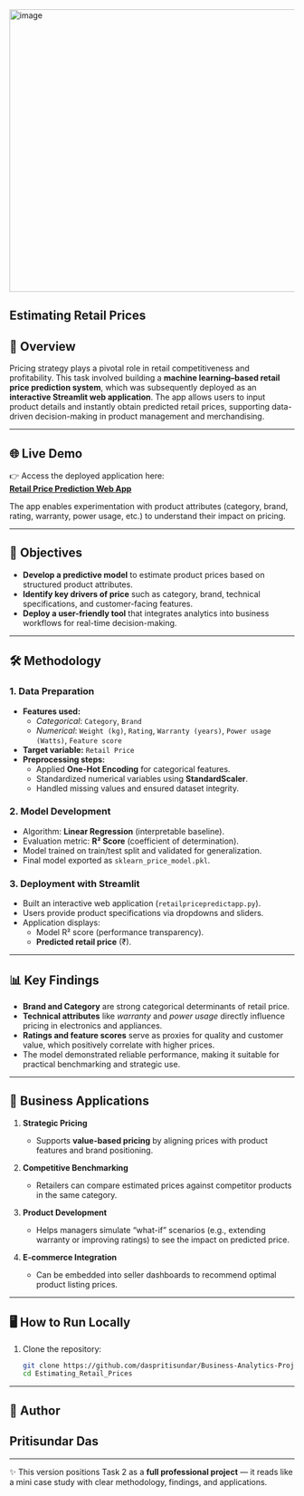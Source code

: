 <img width="840" height="499" alt="image" src="https://github.com/user-attachments/assets/d785f7e3-d3b4-4f36-be41-448cdae655c5" />

## Estimating Retail Prices

## 📌 Overview  
Pricing strategy plays a pivotal role in retail competitiveness and profitability. This task involved building a **machine learning–based retail price prediction system**, which was subsequently deployed as an **interactive Streamlit web application**. The app allows users to input product details and instantly obtain predicted retail prices, supporting data-driven decision-making in product management and merchandising.

---

## 🌐 Live Demo  
👉 Access the deployed application here:  
**[Retail Price Prediction Web App](https://business-analysis-projects-xhsbtrehpr9znwstjinoz2.streamlit.app/)**  

The app enables experimentation with product attributes (category, brand, rating, warranty, power usage, etc.) to understand their impact on pricing.

---

## 🎯 Objectives  
- **Develop a predictive model** to estimate product prices based on structured product attributes.  
- **Identify key drivers of price** such as category, brand, technical specifications, and customer-facing features.  
- **Deploy a user-friendly tool** that integrates analytics into business workflows for real-time decision-making.  

---

## 🛠️ Methodology  

### 1. Data Preparation  
- **Features used:**  
  - *Categorical*: `Category`, `Brand`  
  - *Numerical*: `Weight (kg)`, `Rating`, `Warranty (years)`, `Power usage (Watts)`, `Feature score`  
- **Target variable:** `Retail Price`  
- **Preprocessing steps:**  
  - Applied **One-Hot Encoding** for categorical features.  
  - Standardized numerical variables using **StandardScaler**.  
  - Handled missing values and ensured dataset integrity.  

### 2. Model Development  
- Algorithm: **Linear Regression** (interpretable baseline).  
- Evaluation metric: **R² Score** (coefficient of determination).  
- Model trained on train/test split and validated for generalization.  
- Final model exported as `sklearn_price_model.pkl`.  

### 3. Deployment with Streamlit  
- Built an interactive web application (`retailpricepredictapp.py`).  
- Users provide product specifications via dropdowns and sliders.  
- Application displays:  
  - Model R² score (performance transparency).  
  - **Predicted retail price** (₹).  

---

## 📊 Key Findings  
- **Brand and Category** are strong categorical determinants of retail price.  
- **Technical attributes** like *warranty* and *power usage* directly influence pricing in electronics and appliances.  
- **Ratings and feature scores** serve as proxies for quality and customer value, which positively correlate with higher prices.  
- The model demonstrated reliable performance, making it suitable for practical benchmarking and strategic use.  

---

## 🚀 Business Applications  
1. **Strategic Pricing**  
   - Supports **value-based pricing** by aligning prices with product features and brand positioning.  

2. **Competitive Benchmarking**  
   - Retailers can compare estimated prices against competitor products in the same category.  

3. **Product Development**  
   - Helps managers simulate “what-if” scenarios (e.g., extending warranty or improving ratings) to see the impact on predicted price.  

4. **E-commerce Integration**  
   - Can be embedded into seller dashboards to recommend optimal product listing prices.  

---

## 🖥️ How to Run Locally  

1. Clone the repository:
   ```bash
   git clone https://github.com/daspritisundar/Business-Analytics-Projects.git
   cd Estimating_Retail_Prices

---

## 👤 Author

## Pritisundar Das

---

✨ This version positions Task 2 as a **full professional project** — it reads like a mini case study with clear methodology, findings, and applications.  

